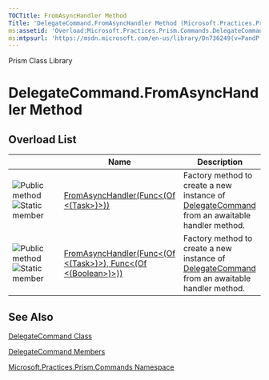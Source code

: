 ```yaml
---
TOCTitle: FromAsyncHandler Method
Title: 'DelegateCommand.FromAsyncHandler Method (Microsoft.Practices.Prism.Commands)'
ms:assetid: 'Overload:Microsoft.Practices.Prism.Commands.DelegateCommand.FromAsyncHandler'
ms:mtpsurl: 'https://msdn.microsoft.com/en-us/library/Dn736249(v=PandP.50)'
---
```


Prism Class Library

DelegateCommand.FromAsyncHandler Method
===========================================

Overload List
-------------

<span id="overloadMembersTableToggle"></span>
<table>
<colgroup>
<col width="33%" />
<col width="33%" />
<col width="33%" />
</colgroup>
<thead>
<tr class="header">
<th> </th>
<th>Name</th>
<th>Description</th>
</tr>
</thead>
<tbody>
<tr class="odd">
<td><img src="https://msdn.microsoft.com/en-us/Dn736249.pubmethod(en-us,PandP.50).gif" title="Public method" /><img src="https://msdn.microsoft.com/en-us/Dn736249.static(en-us,PandP.50).gif" title="Static member" /></td>
<td><a href="https://msdn.microsoft.com/m:microsoft.practices.prism.commands.delegatecommand.fromasynchandler(system.func%7bsystem.threading.tasks.task%7d)">FromAsyncHandler(Func&lt;(Of &lt;(Task&gt;)&gt;))</a></td>
<td><div class="summary">
Factory method to create a new instance of <a href="https://msdn.microsoft.com/t:microsoft.practices.prism.commands.delegatecommand">DelegateCommand</a> from an awaitable handler method.
</div></td>
</tr>
<tr class="even">
<td><img src="https://msdn.microsoft.com/en-us/Dn736249.pubmethod(en-us,PandP.50).gif" title="Public method" /><img src="https://msdn.microsoft.com/en-us/Dn736249.static(en-us,PandP.50).gif" title="Static member" /></td>
<td><a href="https://msdn.microsoft.com/m:microsoft.practices.prism.commands.delegatecommand.fromasynchandler(system.func%7bsystem.threading.tasks.task%7d%2csystem.func%7bsystem.boolean%7d)">FromAsyncHandler(Func&lt;(Of &lt;(Task&gt;)&gt;), Func&lt;(Of &lt;(Boolean&gt;)&gt;))</a></td>
<td><div class="summary">
Factory method to create a new instance of <a href="https://msdn.microsoft.com/t:microsoft.practices.prism.commands.delegatecommand">DelegateCommand</a> from an awaitable handler method.
</div></td>
</tr>
</tbody>
</table>

See Also
--------


[DelegateCommand Class](https://msdn.microsoft.com/t:microsoft.practices.prism.commands.delegatecommand)

[DelegateCommand Members](https://msdn.microsoft.com/allmembers.t:microsoft.practices.prism.commands.delegatecommand)

[Microsoft.Practices.Prism.Commands Namespace](https://msdn.microsoft.com/n:microsoft.practices.prism.commands)
